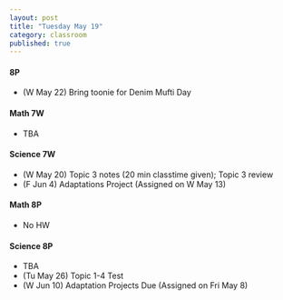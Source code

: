 ```yaml
---
layout: post
title: "Tuesday May 19"
category: classroom
published: true
---
```

#### 8P
* (W May 22) Bring toonie for Denim Mufti Day

#### Math 7W
* TBA

#### Science 7W
* (W May 20) Topic 3 notes (20 min classtime given); Topic 3 review
* (F Jun 4) Adaptations Project (Assigned on W May 13)

#### Math 8P
* No HW

#### Science 8P
* TBA
* (Tu May 26) Topic 1-4 Test
* (W Jun 10) Adaptation Projects Due (Assigned on Fri May 8)
